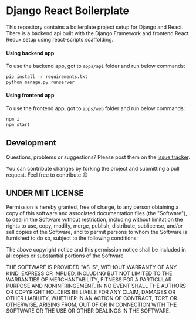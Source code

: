 Django React Boilerplate
========

This repository contains a boilerplate project setup for Django and React. There is a backend api built with the Django Framework and frontend React Redux setup using react-scripts scaffolding.

#### Using backend app

To use the backend app, got to ```apps/api``` folder and run below commands:

```sh
pip install -r requirements.txt
python manage.py runserver
```

#### Using frontend app

To use the frontend app, got to ```apps/web``` folder and run below commands:

```sh
npm i
npm start
```

## Development
Questions, problems or suggestions? Please post them on the [issue tracker](https://github.com/amalfra/django-react-boilerplate/issues).

You can contribute changes by forking the project and submitting a pull request. Feel free to contribute :heart_eyes:

## UNDER MIT LICENSE
Permission is hereby granted, free of charge, to any person obtaining a copy of this software and associated documentation files (the "Software"), to deal in the Software without restriction, including without limitation the rights to use, copy, modify, merge, publish, distribute, sublicense, and/or sell copies of the Software, and to permit persons to whom the Software is furnished to do so, subject to the following conditions:

The above copyright notice and this permission notice shall be included in all copies or substantial portions of the Software.

THE SOFTWARE IS PROVIDED "AS IS", WITHOUT WARRANTY OF ANY KIND, EXPRESS OR IMPLIED, INCLUDING BUT NOT LIMITED TO THE WARRANTIES OF MERCHANTABILITY, FITNESS FOR A PARTICULAR PURPOSE AND NONINFRINGEMENT. IN NO EVENT SHALL THE AUTHORS OR COPYRIGHT HOLDERS BE LIABLE FOR ANY CLAIM, DAMAGES OR OTHER LIABILITY, WHETHER IN AN ACTION OF CONTRACT, TORT OR OTHERWISE, ARISING FROM, OUT OF OR IN CONNECTION WITH THE SOFTWARE OR THE USE OR OTHER DEALINGS IN THE SOFTWARE.
